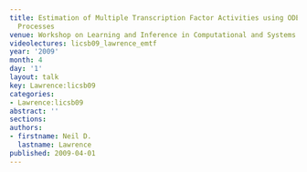```yaml
---
title: Estimation of Multiple Transcription Factor Activities using ODEs and {G}aussian
  Processes
venue: Workshop on Learning and Inference in Computational and Systems Biology (LICSB)
videolectures: licsb09_lawrence_emtf
year: '2009'
month: 4
day: '1'
layout: talk
key: Lawrence:licsb09
categories:
- Lawrence:licsb09
abstract: ''
sections: 
authors:
- firstname: Neil D.
  lastname: Lawrence
published: 2009-04-01
---
```

